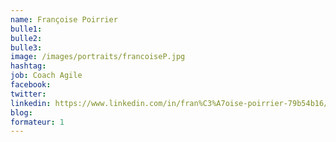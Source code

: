 ```yaml
---
name: Françoise Poirrier
bulle1: 
bulle2: 
bulle3: 
image: /images/portraits/francoiseP.jpg
hashtag: 
job: Coach Agile
facebook: 
twitter: 
linkedin: https://www.linkedin.com/in/fran%C3%A7oise-poirrier-79b54b16/
blog: 
formateur: 1
---
```

